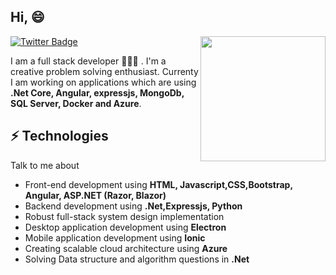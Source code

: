 <!--
**nitin27may/nitin27may** is a ✨ _special_ ✨ repository because its `README.md` (this file) appears on your GitHub profile.

Here are some ideas to get you started:

- 🔭 I’m currently working on ...
- 🌱 I’m currently learning ...
- 👯 I’m looking to collaborate on ...
- 🤔 I’m looking for help with ...
- 💬 Ask me about ...
- 📫 How to reach me: ...
- 😄 Pronouns: ...
- ⚡ Fun fact: ...
-->
<h2> Hi, 😄  </h2>

<img align='right' src='https://media.giphy.com/media/p4NLw3I4U0idi/giphy.gif' width='200'>

[![Twitter Badge](https://img.shields.io/badge/-@nitin27may-1ca0f1?style=flat-square&labelColor=1ca0f1&logo=twitter&logoColor=white&link=https://twitter.com/nitin27may)](https://twitter.com/nitin27may) 

I am a full stack developer 👨🏻‍💻 . I'm a creative problem solving enthusiast. Currenty I am working on applications which are using **.Net Core, Angular, expressjs, MongoDb, SQL Server, Docker and Azure**.

## ⚡ Technologies
Talk to me about
- Front-end development using **HTML, Javascript,CSS,Bootstrap, Angular, ASP.NET (Razor, Blazor)**
- Backend development using **.Net,Expressjs, Python**
- Robust full-stack system design implementation
- Desktop application development using **Electron**
- Mobile application development using **Ionic**
- Creating scalable cloud architecture using **Azure**
- Solving Data structure and algorithm questions in **.Net**
<!-- ## Hello World!! 🤔
- 💬 Ask me about anything an everything.
- 📫 Read my blogs: [Nitin Singh Blog](https://nitinksingh.com)
- 🎯 Portfolio site: [Portfolio](https://nitinksingh.github.io/Portfolio-Site/index.html)
- 🔔 Subscribe:- [Nitin Kumar Singh](https://www.youtube.com/channel/4554)
- ⚡ Fun fact: Internet users blink less than usual. -->
<!-- 
![Nitin Singh's github stats](https://github-readme-stats.vercel.app/api?username=nitin27may&hide=["issues"]&show_icons=true) -->

